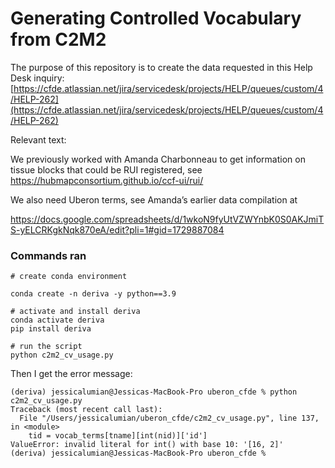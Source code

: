 # Generating Controlled Vocabulary from C2M2
The purpose of this repository is to create the data requested in this Help Desk inquiry: [https://cfde.atlassian.net/jira/servicedesk/projects/HELP/queues/custom/4/HELP-262](https://cfde.atlassian.net/jira/servicedesk/projects/HELP/queues/custom/4/HELP-262)

Relevant text:

We previously worked with Amanda Charbonneau to get information on tissue blocks that could be RUI registered, see https://hubmapconsortium.github.io/ccf-ui/rui/  

We also need Uberon terms, see Amanda’s earlier data compilation at 

https://docs.google.com/spreadsheets/d/1wkoN9fyUtVZWYnbK0S0AKJmiTS-yELCRKgkNqk870eA/edit?pli=1#gid=1729887084 

### Commands ran

```
# create conda environment

conda create -n deriva -y python==3.9

# activate and install deriva
conda activate deriva
pip install deriva

# run the script
python c2m2_cv_usage.py
```

Then I get the error message:

```
(deriva) jessicalumian@Jessicas-MacBook-Pro uberon_cfde % python c2m2_cv_usage.py
Traceback (most recent call last):
  File "/Users/jessicalumian/uberon_cfde/c2m2_cv_usage.py", line 137, in <module>
    tid = vocab_terms[tname][int(nid)]['id']
ValueError: invalid literal for int() with base 10: '[16, 2]'
(deriva) jessicalumian@Jessicas-MacBook-Pro uberon_cfde %
```
